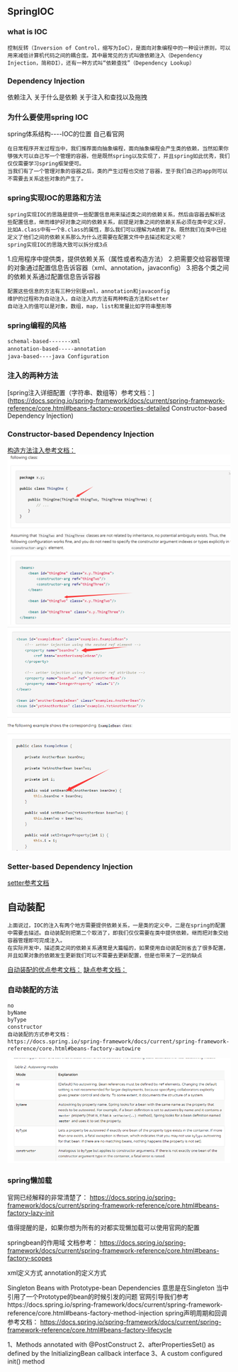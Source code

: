##  SpringIOC

### what is IOC

```text
控制反转（Inversion of Control，缩写为IoC），是面向对象编程中的一种设计原则，可以用来减低计算机代码之间的耦合度。其中最常见的方式叫做依赖注入（Dependency Injection，简称DI），还有一种方式叫“依赖查找”（Dependency Lookup）
```

### Dependency Injection

  依赖注入
   关于什么是依赖
    关于注入和查找以及拖拽

### 为什么要使用spring IOC
  
  spring体系结构----IOC的位置 自己看官网

```text
在日常程序开发过程当中，我们推荐面向抽象编程，面向抽象编程会产生类的依赖，当然如果你够强大可以自己写一个管理的容器，但是既然spring以及实现了，并且spring如此优秀，我们仅仅需要学习spring框架便可。
当我们有了一个管理对象的容器之后，类的产生过程也交给了容器，至于我们自己的app则可以不需要去关系这些对象的产生了。
```

### spring实现IOC的思路和方法

```text
spring实现IOC的思路是提供一些配置信息用来描述类之间的依赖关系，然后由容器去解析这些配置信息，继而维护好对象之间的依赖关系，前提是对象之间的依赖关系必须在类中定义好，比如A.class中有一个B.class的属性，那么我们可以理解为A依赖了B。既然我们在类中已经定义了他们之间的依赖关系那么为什么还需要在配置文件中去描述和定义呢？
spring实现IOC的思路大致可以拆分成3点
```

1.应用程序中提供类，提供依赖关系（属性或者构造方法）
2.把需要交给容器管理的对象通过配置信息告诉容器（xml、annotation，javaconfig）
3.把各个类之间的依赖关系通过配置信息告诉容器

```text
配置这些信息的方法有三种分别是xml，annotation和javaconfig
维护的过程称为自动注入，自动注入的方法有两种构造方法和setter
自动注入的值可以是对象，数组，map，list和常量比如字符串整形等
```

### spring编程的风格
```xml
schemal-based-------xml
annotation-based-----annotation
java-based----java Configuration
```

### 注入的两种方法

[spring注入详细配置（字符串、数组等）参考文档：](https://docs.spring.io/spring-framework/docs/current/spring-framework-reference/core.html#beans-factory-properties-detailed
Constructor-based Dependency Injection)

### Constructor-based Dependency Injection
[构造方法注入参考文档：](https://docs.spring.io/spring-framework/docs/current/spring-framework-reference/core.html#beans-constructor-injection)
![注入方法示例](https://github.com/smwcomeon/architect/blob/master/Spring/images/%E6%9E%84%E9%80%A0%E6%96%B9%E6%B3%95%E6%B3%A8%E5%85%A5.png)
![setter示例](https://github.com/smwcomeon/architect/blob/master/Spring/images/set%E6%96%B9%E6%B3%95%E6%B3%A8%E5%85%A5.png)

### Setter-based Dependency Injection
[setter参考文档](https://docs.spring.io/spring-framework/docs/current/spring-framework-reference/core.html#beans-setter-injection)


## 自动装配

    上面说过，IOC的注入有两个地方需要提供依赖关系，一是类的定义中，二是在spring的配置中需要去描述。自动装配则把第二个取消了，即我们仅仅需要在类中提供依赖，继而把对象交给容器管理即可完成注入。
    在实际开发中，描述类之间的依赖关系通常是大篇幅的，如果使用自动装配则省去了很多配置，并且如果对象的依赖发生更新我们可以不需要去更新配置，但是也带来了一定的缺点
    
[自动装配的优点参考文档：](https://docs.spring.io/spring-framework/docs/current/spring-framework-reference/core.html#beans-factory-autowire)
[缺点参考文档：](https://docs.spring.io/spring-framework/docs/current/spring-framework-reference/core.html#beans-autowired-exceptions)

### 自动装配的方法

```text
no
byName
byType
constructor
自动装配的方式参考文档：
https://docs.spring.io/spring-framework/docs/current/spring-framework-reference/core.html#beans-factory-autowire
```
![注入类型](https://github.com/smwcomeon/architect/blob/master/Spring/images/autoware%E6%B3%A8%E5%85%A5%E7%A7%8D%E7%B1%BB.png)

### spring懒加载
官网已经解释的非常清楚了：
https://docs.spring.io/spring-framework/docs/current/spring-framework-reference/core.html#beans-factory-lazy-init

值得提醒的是，如果你想为所有的对都实现懒加载可以使用官网的配置

springbean的作用域
文档参考：
https://docs.spring.io/spring-framework/docs/current/spring-framework-reference/core.html#beans-factory-scopes


xml定义方式
<bean id="accountService" class="com.something.DefaultAccountService" scope="singleton"/>
annotation的定义方式




Singleton Beans with Prototype-bean Dependencies
意思是在Singleton 当中引用了一个Prototype的bean的时候引发的问题
官网引导我们参考https://docs.spring.io/spring-framework/docs/current/spring-framework-reference/core.html#beans-factory-method-injection
spring声明周期和回调
参考文档：
https://docs.spring.io/spring-framework/docs/current/spring-framework-reference/core.html#beans-factory-lifecycle

1、Methods annotated with @PostConstruct
2、afterPropertiesSet() as defined by the InitializingBean callback interface
3、A custom configured init() method

